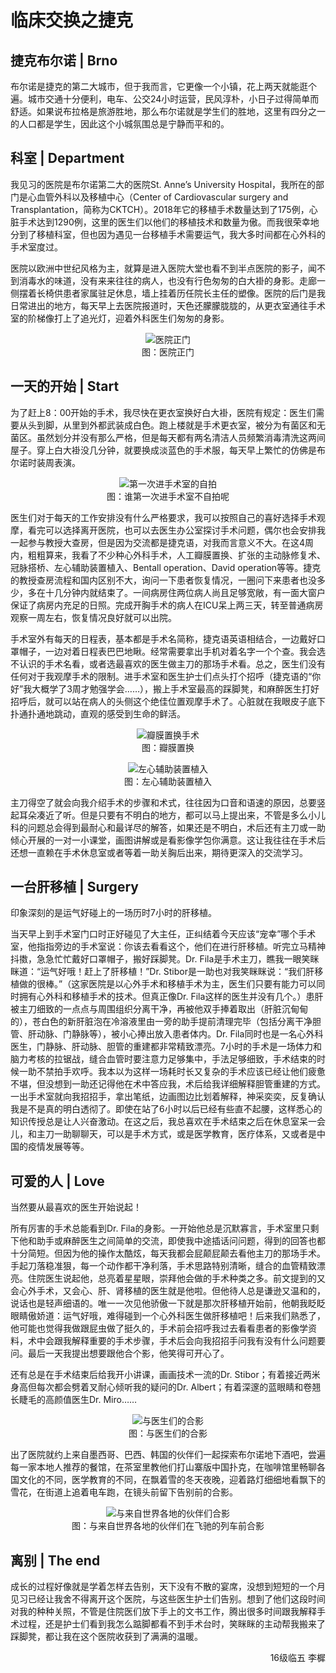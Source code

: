 # 临床交换之捷克

## 捷克布尔诺 | Brno

布尔诺是捷克的第二大城市，但于我而言，它更像一个小镇，花上两天就能逛个遍。城市交通十分便利，电车、公交24小时运营，民风淳朴，小日子过得简单而舒适。如果说布拉格是旅游胜地，那么布尔诺就是学生们的胜地，这里有四分之一的人口都是学生，因此这个小城氛围总是宁静而平和的。

## 科室 | Department

我见习的医院是布尔诺第二大的医院St. Anne’s University Hospital，我所在的部门是心血管外科以及移植中心（Center of Cardiovascular surgery and Transplantation，简称为CKTCH）。2018年它的移植手术数量达到了175例，心脏手术达到1290例，这里的医生们以他们的移植技术和数量为傲。而我很荣幸地分到了移植科室，但也因为遇见一台移植手术需要运气，我大多时间都在心外科的手术室度过。

医院以欧洲中世纪风格为主，就算是进入医院大堂也看不到半点医院的影子，闻不到消毒水的味道，没有来来往往的病人，也没有行色匆匆的白大褂的身影。走廊一侧摆着长椅供患者家属驻足休息，墙上挂着历任院长主任的塑像。医院的后门是我日常进出的地方，每天早上去医院报道时，天色还朦朦胧胧的，从更衣室通往手术室的阶梯像打上了追光灯，迎着外科医生们匆匆的身影。

<p align="center">
<img src="https://gitee.com/zcx980605/Survive_XYSM_dev/raw/master/Image/Ch8_2-2_1.jpeg" alt="医院正门">
<br/>图：医院正门
</p>

## 一天的开始 | Start

为了赶上8：00开始的手术，我尽快在更衣室换好白大褂，医院有规定：医生们需要从头到脚，从里到外都武装成白色。跑上楼就是手术更衣室，被分为有菌区和无菌区。虽然划分并没有那么严格，但是每天都有两名清洁人员频繁消毒清洗这两间屋子。穿上白大褂没几分钟，就要换成淡蓝色的手术服，每天早上繁忙的仿佛是布尔诺时装周表演。

<p align="center">
<img src="https://gitee.com/zcx980605/Survive_XYSM_dev/raw/master/Image/Ch8_2-2_2.jpeg" alt="第一次进手术室的自拍">
<br/>图：谁第一次进手术室不自拍呢
</p>

医生们对于每天的工作安排没有什么严格要求，我可以按照自己的喜好选择手术观摩，看完可以选择离开医院，也可以去医生办公室探讨手术问题，偶尔也会安排我一起参与教授大查房，但是因为交流都是捷克语，对我而言意义不大。在这4周内，粗粗算来，我看了不少种心外科手术，人工瓣膜置换、扩张的主动脉修复术、冠脉搭桥、左心辅助装置植入、Bentall operation、David operation等等。捷克的教授查房流程和国内区别不大，询问一下患者恢复情况，一圈问下来患者也没多少，多在十几分钟内就结束了。一间病房住两位病人尚且足够宽敞，有一面大窗户保证了病房内充足的日照。完成开胸手术的病人在ICU呆上两三天，转至普通病房观察一周左右，恢复情况良好就可以出院。

手术室外有每天的日程表，基本都是手术名简称，捷克语英语相结合，一边戴好口罩帽子，一边对着日程表巴巴地瞅。经常需要拿出手机对着名字一个个查。我会选不认识的手术名看，或者选最喜欢的医生做主刀的那场手术看。总之，医生们没有任何对于我观摩手术的限制。进手术室和医生护士们点头打个招呼（捷克语的“你好”我大概学了3周才勉强学会……），搬上手术室最高的踩脚凳，和麻醉医生打好招呼后，就可以站在病人的头侧这个绝佳位置观摩手术了。心脏就在我眼皮子底下扑通扑通地跳动，直观的感受到生命的鲜活。

<p align="center">
<img src="https://gitee.com/zcx980605/Survive_XYSM_dev/raw/master/Image/Ch8_2-2_3.jpeg" alt="瓣膜置换手术">
<br/>图：瓣膜置换
</p>
<p align="center">
<img src="https://gitee.com/zcx980605/Survive_XYSM_dev/raw/master/Image/Ch8_2-2_4.jpeg" alt="左心辅助装置植入">
<br/>图：左心辅助装置植入
</p>

主刀得空了就会向我介绍手术的步骤和术式，往往因为口音和语速的原因，总要竖起耳朵凑近了听。但是只要有不明白的地方，都可以马上提出来，不管是多么小儿科的问题总会得到最耐心和最详尽的解答，如果还是不明白，术后还有主刀或一助倾心开展的一对一小课堂，画图讲解或是看影像学包你满意。这让我往往在手术后还想一直赖在手术休息室或者等着一助关胸后出来，期待更深入的交流学习。

## 一台肝移植 | Surgery

印象深刻的是运气好碰上的一场历时7小时的肝移植。

当天早上到手术室门口时正好碰见了大主任，正纠结着今天应该“宠幸”哪个手术室，他指指旁边的手术室说：你该去看看这个，他们在进行肝移植。听完立马精神抖擞，急急忙忙戴好口罩帽子，搬好踩脚凳。Dr. Fila是手术主刀，瞧我一眼笑眯眯道：“运气好哦！赶上了肝移植！”Dr. Stibor是一助也对我笑眯眯说：“我们肝移植做的很棒。”（这家医院是以心外手术和移植手术为主，医生们只要有能力可以同时拥有心外科和移植手术的技术。但真正像Dr. Fila这样的医生并没有几个。）患肝被主刀细致的一点点与周围组织分离干净，再被他双手捧着取出（肝脏沉甸甸的），苍白色的新肝脏泡在冷溶液里由一旁的助手提前清理完毕（包括分离干净胆管、肝动脉、门静脉等），被小心捧出放入患者体内。Dr. Fila同时也是一名心外科医生，门静脉、肝动脉、胆管的重建都非常精致漂亮。7小时的手术是一场体力和脑力考核的拉锯战，缝合血管时要注意力足够集中，手法足够细致，手术结束的时候一助不禁拍手欢呼。我本以为这样一场耗时长又复杂的手术应该已经让他们疲惫不堪，但没想到一助还记得他在术中答应我，术后给我详细解释胆管重建的方式。一出手术室就向我招招手，拿出笔纸，边画图边比划着解释，神采奕奕，反复确认我是不是真的明白透彻了。即使在站了6小时以后已经有些直不起腰，这样悉心的知识传授总是让人兴奋激动。在这之后，我总喜欢在手术结束之后在休息室呆一会儿，和主刀一助聊聊天，可以是手术方式，或是医学教育，医疗体系，又或者是中国的疫情发展等等。

## 可爱的人 | Love

当然要从最喜欢的医生开始说起！

所有厉害的手术总能看到Dr. Fila的身影。一开始他总是沉默寡言，手术室里只剩下他和助手或麻醉医生之间简单的交流，即使我中途插话问问题，得到的回答也都十分简短。但因为他的操作太酷炫，每天我都会屁颠屁颠去看他主刀的那场手术。手起刀落稳准狠，每一个动作都干净利落，手术思路特别清晰，缝合的血管精致漂亮。住院医生说起他，总亮着星星眼，崇拜他会做的手术种类之多。前文提到的又会心外手术，又会心、肝、肾移植的医生就是他啦。但他待人总是谦逊又温和的，说话也是轻声细语的。唯一一次见他骄傲一下就是那次肝移植开始前，他朝我眨眨眼睛傲娇道：运气好哦，难得碰到一个心外科医生做肝移植吧！后来我们熟悉了，他可能也觉得我做跟屁虫做了挺久的，手术前会招呼我过去看看患者的影像学资料，术中会跟我解释重要的手术步骤，手术后会向我招招手问我有没有什么问题要问。最后一天我提出想要跟他合个影，他笑得可开心了。

还有总是在手术结束后给我开小讲课，画画技术一流的Dr. Stibor；有着接近两米身高但每次都会劈着叉耐心倾听我的疑问的Dr. Albert；有着深邃的蓝眼睛和卷翘长睫毛的高颜值医生Dr. Miro……

<p align="center">
<img src="https://gitee.com/zcx980605/Survive_XYSM_dev/raw/master/Image/Ch8_2-2_5.jpeg" alt="与医生们的合影">
<br/>图：与医生们的合影
</p>

出了医院就约上来自墨西哥、巴西、韩国的伙伴们一起探索布尔诺地下酒吧，尝遍每一家本地人推荐的餐馆，在茶室里教他们打山寨版中国扑克，在咖啡馆里畅聊各国文化的不同，医学教育的不同，在飘着雪的冬天夜晚，迎着路灯细细地看飘下的雪花，在街道上追着电车跑，在镜头前留下告别前的合影。

<p align="center">
<img src="https://gitee.com/zcx980605/Survive_XYSM_dev/raw/master/Image/Ch8_2-2_6.jpeg" alt="与来自世界各地的伙伴们合影">
<br/>图：与来自世界各地的伙伴们在飞驰的列车前合影
</p>

## 离别 | The end

成长的过程好像就是学着怎样去告别，天下没有不散的宴席，没想到短短的一个月见习已经让我舍不得离开这个医院，与这些医生护士们告别。想到了他们这段时间对我的种种关照，不管是住院医们放下手上的文书工作，腾出很多时间跟我解释手术过程，还是护士们看到我怎么踮脚都看不到手术台时，笑眯眯的主动帮我搬来了踩脚凳，都让我在这个医院收获到了满满的温暖。

<p align="right">16级临五 李樨</p>